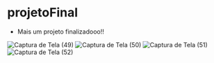 # projetoFinal
 - Mais um projeto finalizadooo!!

![Captura de Tela (49)](https://user-images.githubusercontent.com/109091389/232243794-9c952200-26d6-47ca-9e52-dc8b15ec9875.png)
![Captura de Tela (50)](https://user-images.githubusercontent.com/109091389/232243837-af115a7d-7766-4671-a4e6-05fca8d7b75b.png)
![Captura de Tela (51)](https://user-images.githubusercontent.com/109091389/232243846-80808df1-186f-4eae-bc7e-2bf889523f91.png)
![Captura de Tela (52)](https://user-images.githubusercontent.com/109091389/232243853-215261cd-5f69-44cd-a299-ac831d9cf2e9.png)
